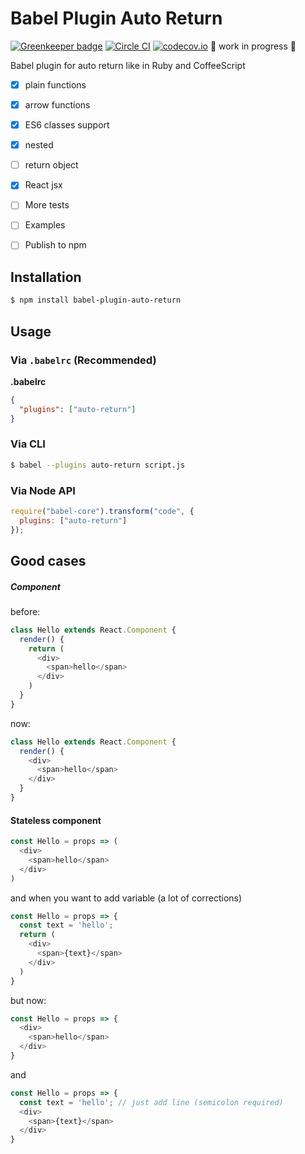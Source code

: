 # Babel Plugin Auto Return

[![Greenkeeper badge](https://badges.greenkeeper.io/Nitive/babel-plugin-auto-return.svg)](https://greenkeeper.io/)
[![Circle CI](https://circleci.com/gh/Nitive/babel-plugin-auto-return.svg?style=svg)](https://circleci.com/gh/Nitive/babel-plugin-auto-return)
[![codecov.io](https://codecov.io/github/Nitive/babel-plugin-auto-return/coverage.svg?branch=master)](https://codecov.io/github/Nitive/babel-plugin-auto-return?branch=master)
🤖 work in progress 🤖

Babel plugin for auto return like in Ruby and CoffeeScript

- [x] plain functions
- [x] arrow functions
- [x] ES6 classes support
- [x] nested
- [ ] return object
- [x] React jsx
- [ ] More tests
- [ ] Examples
- [ ] Publish to npm


## Installation

```sh
$ npm install babel-plugin-auto-return
```

## Usage

### Via `.babelrc` (Recommended)

**.babelrc**

```json
{
  "plugins": ["auto-return"]
}
```

### Via CLI

```sh
$ babel --plugins auto-return script.js
```

### Via Node API

```javascript
require("babel-core").transform("code", {
  plugins: ["auto-return"]
});
```


## Good cases
##### Component
before:
```javascript
class Hello extends React.Component {
  render() {
    return (
      <div>
        <span>hello</span>
      </div>
    )
  }
}
```

now:
```javascript
class Hello extends React.Component {
  render() {
    <div>
      <span>hello</span>
    </div>
  }
}
```

#### Stateless component
```javascript
const Hello = props => (
  <div>
    <span>hello</span>
  </div>
)
```
and when you want to add variable (a lot of corrections)
```javascript
const Hello = props => {
  const text = 'hello';
  return (
    <div>
      <span>{text}</span>
    </div>
  )
}
```

but now:
```javascript
const Hello = props => {
  <div>
    <span>hello</span>
  </div>
}
```
and
```javascript
const Hello = props => {
  const text = 'hello'; // just add line (semicolon required)
  <div>
    <span>{text}</span>
  </div>
}
```
